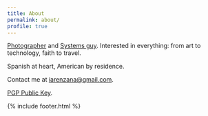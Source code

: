 ```yaml
---
title: About
permalink: about/
profile: true
---
```


[Photographer](http://arenzanaphotography.com) and [Systems guy](http://trnswrks.com).
Interested in everything: from art to technology, faith to travel.

Spanish at heart, American by residence.

Contact me at [iarenzana@gmail.com](mailto://iarenzana@gmail.com).

[PGP Public Key](https://github.com/iarenzana/iarenzana.github.io/tree/master/assets/misc/rsa_public_key.txt).

{% include footer.html %}